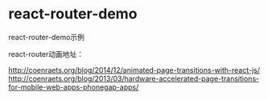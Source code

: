 # react-router-demo
react-router-demo示例

react-router动画地址：

  http://coenraets.org/blog/2014/12/animated-page-transitions-with-react-js/
  http://coenraets.org/blog/2013/03/hardware-accelerated-page-transitions-for-mobile-web-apps-phonegap-apps/
